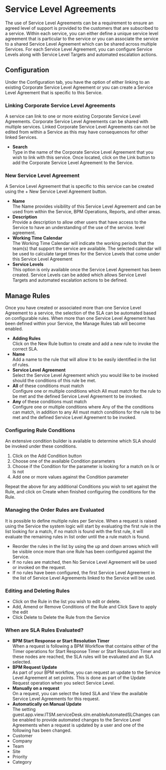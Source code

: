 # Service Level Agreements
The use of Service Level Agreements can be a requirement to ensure an agreed level of support is provided to the customers that are subscribed to a service. Within each service, you can either define a unique service level agreement that is particular to the service or you can associate the service to a shared Service Level Agreement which can be shared across multiple Services. For each Service Level Agreement, you can configure Service Levels along with Service Level Targets and automated escalation actions.

## Configuration
Under the Configuration tab, you have the option of either linking to an existing Corporate Service Level Agreement or you can create a Service Level Agreement that is specific to this Service.

### Linking Corporate Service Level Agreements
A service can link to one or more existing Corporate Service Level Agreements. Corporate Service Level Agreements can be shared with multiple services. Linked Corporate Service Level Agreements can not be edited from within a Service as this may have consequences for other linked Services.
* **Search**<br>Type in the name of the Corporate Service Level Agreement that you wish to link with this service. Once located, click on the Link button to add the Corporate Service Level Agreement to the Service.

### New Service Level Agreement
A Service Level Agreement that is specific to this service can be created using the + New Service Level Agreement button.

* **Name**<br>The Name provides visibility of this Service Level Agreement and can be used from within the Service, BPM Operations, Reports, and other areas.
* **Description**<br>Provide a description to allow other users that have access to the Service to have an understanding of the use of the service. level agreement.
* **Working Time Calendar**<br>The Working Time Calendar will indicate the working periods that the team(s) that support the service are available. The selected calendar will be used to calculate target times for the Service Levels that come under this Service Level Agreement
* **Service Levels**<br>This option is only available once the Service Level Agreement has been created. Service Levels can be added which allows Service Level Targets and automated escalation actions to be defined.

## Manage Rules
Once you have created or associated more than one Service Level Agreement to a service, the selection of the SLA can be automated based on configurable rules. When more than one Service Level Agreement has been defined within your Service, the Manage Rules tab will become enabled.

* **Adding Rules**<br>Click on the New Rule button to create and add a new rule to invoke the correct SLA.
* **Name**<br>Add a name to the rule that will allow it to be easily identified in the list of rules.
* **Service Level Agreement**<br>Select the Service Level Agreement which you would like to be invoked should the conditions of this rule be met.
* **All** of these conditions must match<br>Configure one or multiple conditions which All must match for the rule to be met and the defined Service Level Agreement to be invoked.
* **Any** of these conditions must match<br>Configure one or multiple conditions where Any of the the conditions can match, in addition to any All must match conditions for the rule to be met and the defined Service Level Agreement to be invoked.

### Configuring Rule Conditions
An extensive condition builder is available to determine which SLA should be invoked under these conditions.

1. Click on the Add Condition button
1. Choose one of the available Condition parameters
1. Choose if the Condition for the parameter is looking for a match on Is or Is not
1. Add one or more values against the Condition parameter

Repeat the above for any additional Conditions you wish to set against the Rule, and click on Create when finished configuring the conditions for the Rule.

### Managing the Order Rules are Evaluated
It is possible to define multiple rules per Service. When a request is raised using the Service the system logic will start by evaluating the first rule in the list looking for a match, if no match is found with the first rule, it will evaluate the remaining rules in list order until the a rule match is found.
* Reorder the rules in the list by using the up and down arrows which will be visible once more than one Rule has been configured against the Service.
* If no rules are matched, then No Service Level Agreement will be used or invoked on the request.
* If no rules have been configured, the first Service Level Agreement in the list of Service Level Agreements linked to the Service will be used.

### Editing and Deleting Rules
* Click on the Rule in the list you wish to edit or delete.
* Add, Amend or Remove Conditions of the Rule and Click Save to apply the edit
* Click Delete to Delete the Rule from the Service

### When are SLA Rules Evaluated?
* **BPM Start Response or Start Resolution Timer**<br>
When a request is following a BPM Workflow that contains either of the Timer operations for Start Response Timer or Start Resolution Timer and these nodes are reached, the SLA rules will be evaluated and an SLA selected.
* **BPM Request Update**<br>As part of your BPM workflow, you can request an update to the Service Level Agreement at set points. This is done as part of the Update Request operation when you select Service Level.
* **Manually on a request**<br>On a request, you can select the listed SLA and View the available Service Level Agreements for this request.
* **Automatically on Manual Update**<br>The setting guest.app.view.ITSM.serviceDesk.slm.enableAutomatedSLChanges can be enabled to provide automated changes to the Service Level Agreements when a request is updated by a user and one of the following has been changed.
* Customer
* Company
* Team
* Site
* Priority
* Category